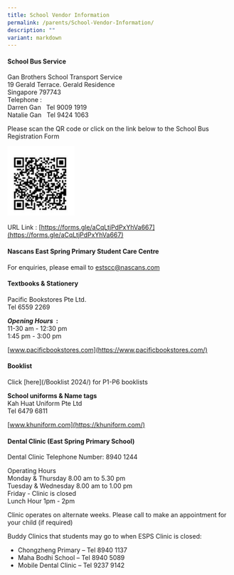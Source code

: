 ```yaml
---
title: School Vendor Information
permalink: /parents/School-Vendor-Information/
description: ""
variant: markdown
---
```

#### **School Bus Service**  
Gan Brothers School Transport Service  
19 Gerald Terrace. Gerald Residence  
Singapore 797743  
Telephone :  
Darren Gan&nbsp; &nbsp;Tel 9009 1919  
Natalie Gan&nbsp; &nbsp;Tel 9424 1063  
  
Please scan the QR code or click on the link below to the School Bus Registration Form

<img src="/images/School%20Bus%20Registration%202023.jpeg" style="width:30%">

URL Link :&nbsp;[https://forms.gle/aCqLtjPdPxYhVa667](https://forms.gle/aCqLtjPdPxYhVa667)


#### **Nascans East Spring Primary Student Care Centre**

For enquiries, please email to [estscc@nascans.com](mailto:estscc@nascans.com)

#### **Textbooks &amp; Stationery**  
Pacific Bookstores Pte Ltd.  
Tel 6559 2269  
  
**_Opening Hours_&nbsp;&nbsp;:**
<br>11-30 am - 12:30 pm  
1:45 pm - 3:00 pm  
  

[www.pacificbookstores.com](https://www.pacificbookstores.com/)

  
#### Booklist
Click&nbsp;[here](/Booklist 2024/)&nbsp;for P1-P6 booklists

**School uniforms &amp; Name tags**  
Kah Huat Uniform Pte Ltd  
Tel 6479 6811  

[www.khuniform.com](https://khuniform.com/)

#### Dental Clinic (East Spring Primary School)  
Dental Clinic Telephone Number: 8940 1244  
  
Operating Hours  
Monday &amp; Thursday 8.00 am to 5.30 pm  
Tuesday &amp; Wednesday 8.00 am to 1.00 pm  
Friday - Clinic is closed  
Lunch Hour 1pm - 2pm  
  
Clinic operates on alternate weeks. Please call to make an appointment for your child (if required)  
  
Buddy Clinics that students may go to when ESPS Clinic is closed:  
  

*   Chongzheng Primary  – Tel 8940 1137
*   Maha Bodhi School – Tel 8940 5089
*   Mobile Dental Clinic – Tel 9237 9142